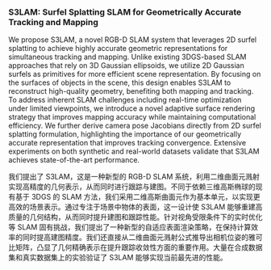 ### S3LAM: Surfel Splatting SLAM for Geometrically Accurate Tracking and Mapping

We propose S3LAM, a novel RGB-D SLAM system that leverages 2D surfel splatting to achieve highly accurate geometric representations for simultaneous tracking and mapping. Unlike existing 3DGS-based SLAM approaches that rely on 3D Gaussian ellipsoids, we utilize 2D Gaussian surfels as primitives for more efficient scene representation. By focusing on the surfaces of objects in the scene, this design enables S3LAM to reconstruct high-quality geometry, benefiting both mapping and tracking. To address inherent SLAM challenges including real-time optimization under limited viewpoints, we introduce a novel adaptive surface rendering strategy that improves mapping accuracy while maintaining computational efficiency. We further derive camera pose Jacobians directly from 2D surfel splatting formulation, highlighting the importance of our geometrically accurate representation that improves tracking convergence. Extensive experiments on both synthetic and real-world datasets validate that S3LAM achieves state-of-the-art performance.

我们提出了 S3LAM，这是一种新型的 RGB-D SLAM 系统，利用二维曲面元溅射实现高精度的几何表示，从而同时进行跟踪与建图。不同于依赖三维高斯椭球的现有基于 3DGS 的 SLAM 方法，我们采用二维高斯曲面元作为基本单元，以实现更高效的场景表示。通过专注于场景中物体的表面，这一设计使 S3LAM 能够重建高质量的几何结构，从而同时提升建图和跟踪性能。针对视角受限条件下的实时优化等 SLAM 固有挑战，我们提出了一种新型的自适应表面渲染策略，在保持计算效率的同时提高建图精度。我们还直接从二维曲面元溅射公式推导出相机位姿的雅可比矩阵，凸显了几何精确表示在提升跟踪收敛性方面的重要作用。大量在合成数据集和真实数据集上的实验验证了 S3LAM 能够实现当前最先进的性能。


